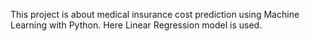 This project is about medical insurance cost prediction using Machine Learning with Python. Here Linear Regression model is used.
